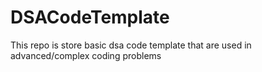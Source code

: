 # DSACodeTemplate
This repo is store basic dsa code template that are used in advanced/complex coding problems
